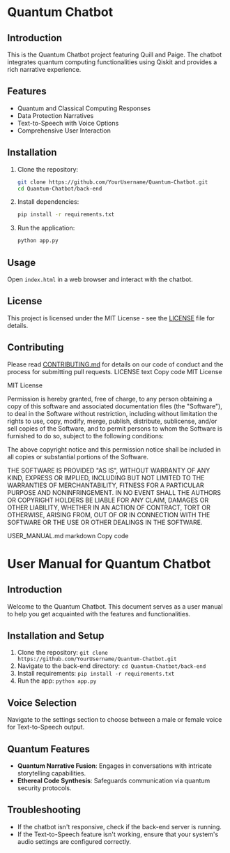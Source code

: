 # Quantum Chatbot

## Introduction

This is the Quantum Chatbot project featuring Quill and Paige. The chatbot integrates quantum computing functionalities using Qiskit and provides a rich narrative experience.

## Features

- Quantum and Classical Computing Responses
- Data Protection Narratives
- Text-to-Speech with Voice Options
- Comprehensive User Interaction

## Installation

1. Clone the repository:
    ```bash
    git clone https://github.com/YourUsername/Quantum-Chatbot.git
    cd Quantum-Chatbot/back-end
    ```

2. Install dependencies:
    ```bash
    pip install -r requirements.txt
    ```

3. Run the application:
    ```bash
    python app.py
    ```

## Usage

Open `index.html` in a web browser and interact with the chatbot.

## License

This project is licensed under the MIT License - see the [LICENSE](LICENSE) file for details.

## Contributing

Please read [CONTRIBUTING.md](CONTRIBUTING.md) for details on our code of conduct and the process for submitting pull requests.
LICENSE
text
Copy code
MIT License

MIT License

Permission is hereby granted, free of charge, to any person obtaining a copy
of this software and associated documentation files (the "Software"), to deal
in the Software without restriction, including without limitation the rights
to use, copy, modify, merge, publish, distribute, sublicense, and/or sell
copies of the Software, and to permit persons to whom the Software is
furnished to do so, subject to the following conditions:

The above copyright notice and this permission notice shall be included in all
copies or substantial portions of the Software.

THE SOFTWARE IS PROVIDED "AS IS", WITHOUT WARRANTY OF ANY KIND, EXPRESS OR
IMPLIED, INCLUDING BUT NOT LIMITED TO THE WARRANTIES OF MERCHANTABILITY,
FITNESS FOR A PARTICULAR PURPOSE AND NONINFRINGEMENT. IN NO EVENT SHALL THE
AUTHORS OR COPYRIGHT HOLDERS BE LIABLE FOR ANY CLAIM, DAMAGES OR OTHER
LIABILITY, WHETHER IN AN ACTION OF CONTRACT, TORT OR OTHERWISE, ARISING FROM,
OUT OF OR IN CONNECTION WITH THE SOFTWARE OR THE USE OR OTHER DEALINGS IN THE
SOFTWARE.

USER_MANUAL.md
markdown
Copy code
# User Manual for Quantum Chatbot

## Introduction

Welcome to the Quantum Chatbot. This document serves as a user manual to help you get acquainted with the features and functionalities.

## Installation and Setup

1. Clone the repository: `git clone https://github.com/YourUsername/Quantum-Chatbot.git`
2. Navigate to the back-end directory: `cd Quantum-Chatbot/back-end`
3. Install requirements: `pip install -r requirements.txt`
4. Run the app: `python app.py`

## Voice Selection

Navigate to the settings section to choose between a male or female voice for Text-to-Speech output.

## Quantum Features

- **Quantum Narrative Fusion**: Engages in conversations with intricate storytelling capabilities.
- **Ethereal Code Synthesis**: Safeguards communication via quantum security protocols.

## Troubleshooting

- If the chatbot isn't responsive, check if the back-end server is running.
- If the Text-to-Speech feature isn't working, ensure that your system's audio settings are configured correctly.

